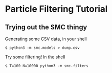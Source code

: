 # Particle Filtering Tutorial


## Trying out the SMC thingy

Generating some CSV data, in your shell

    $ python3 -m smc.models > dump.csv

Try some filtering! In the shell

    $ T=100 N=10000 python3 -m smc.filters

